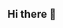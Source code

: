 ## Hi there 👋

<!--
**OCHIENGHerman/OCHIENGHerman** is a ✨ _special_ ✨ repository because its `README.md` (this file) appears on your GitHub profile.

Here are some ideas to get you started:

- 🔭 I’m currently working on ...
- 🌱 I’m currently learning ...
- 👯 I’m looking to collaborate on ...
- 🤔 I’m looking for help with ...
- 💬 Ask me about ...
- 📫 How to reach me: ...
- 😄 Pronouns: ...
- ⚡ Fun fact: ...
-->

<!-- 🔭 I’m currently working at Nairobitripes—a privately owned organization. 
Nairobitripes(trademarked); subsidiaries (rumen, reticulum, and omasum) -->
